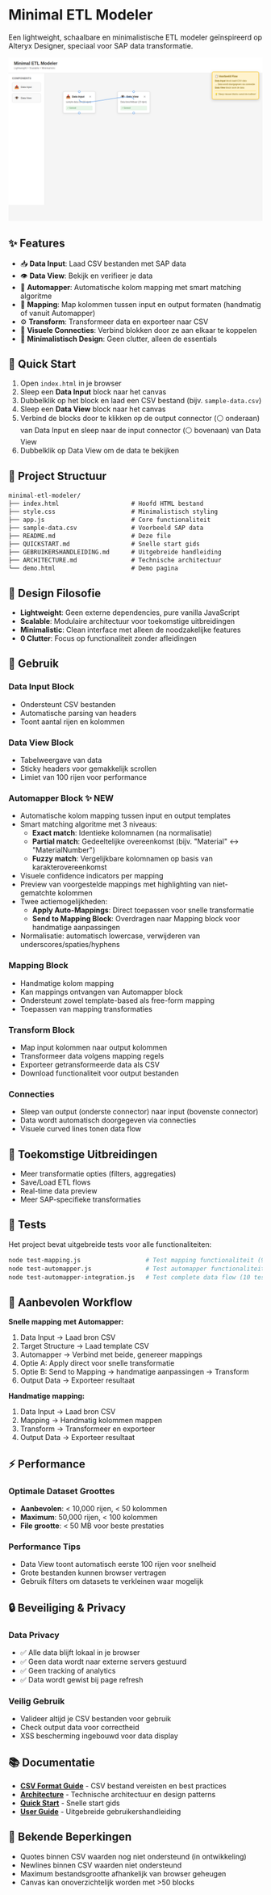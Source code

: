 # Minimal ETL Modeler

Een lightweight, schaalbare en minimalistische ETL modeler geïnspireerd op Alteryx Designer, speciaal voor SAP data transformatie.

![Example ETL Flow](screenshot-example-flow.png)

## ✨ Features

- 📥 **Data Input**: Laad CSV bestanden met SAP data
- 👁️ **Data View**: Bekijk en verifieer je data
- 🤖 **Automapper**: Automatische kolom mapping met smart matching algoritme
- 🔗 **Mapping**: Map kolommen tussen input en output formaten (handmatig of vanuit Automapper)
- ⚙️ **Transform**: Transformeer data en exporteer naar CSV
- 🔗 **Visuele Connecties**: Verbind blokken door ze aan elkaar te koppelen
- 🎯 **Minimalistisch Design**: Geen clutter, alleen de essentials

## 🚀 Quick Start

1. Open `index.html` in je browser
2. Sleep een **Data Input** block naar het canvas
3. Dubbelklik op het block en laad een CSV bestand (bijv. `sample-data.csv`)
4. Sleep een **Data View** block naar het canvas
5. Verbind de blocks door te klikken op de output connector (⚪ onderaan) van Data Input en sleep naar de input connector (⚪ bovenaan) van Data View
6. Dubbelklik op Data View om de data te bekijken

## 📁 Project Structuur

```
minimal-etl-modeler/
├── index.html                    # Hoofd HTML bestand
├── style.css                     # Minimalistisch styling
├── app.js                        # Core functionaliteit
├── sample-data.csv               # Voorbeeld SAP data
├── README.md                     # Deze file
├── QUICKSTART.md                 # Snelle start gids
├── GEBRUIKERSHANDLEIDING.md      # Uitgebreide handleiding
├── ARCHITECTURE.md               # Technische architectuur
└── demo.html                     # Demo pagina
```

## 🎨 Design Filosofie

- **Lightweight**: Geen externe dependencies, pure vanilla JavaScript
- **Scalable**: Modulaire architectuur voor toekomstige uitbreidingen
- **Minimalistic**: Clean interface met alleen de noodzakelijke features
- **0 Clutter**: Focus op functionaliteit zonder afleidingen

## 🔧 Gebruik

### Data Input Block
- Ondersteunt CSV bestanden
- Automatische parsing van headers
- Toont aantal rijen en kolommen

### Data View Block
- Tabelweergave van data
- Sticky headers voor gemakkelijk scrollen
- Limiet van 100 rijen voor performance

### Automapper Block ✨ NEW
- Automatische kolom mapping tussen input en output templates
- Smart matching algoritme met 3 niveaus:
  - **Exact match**: Identieke kolomnamen (na normalisatie)
  - **Partial match**: Gedeeltelijke overeenkomst (bijv. "Material" ↔ "MaterialNumber")
  - **Fuzzy match**: Vergelijkbare kolomnamen op basis van karakterovereenkomst
- Visuele confidence indicators per mapping
- Preview van voorgestelde mappings met highlighting van niet-gematchte kolommen
- Twee actiemogelijkheden:
  - **Apply Auto-Mappings**: Direct toepassen voor snelle transformatie
  - **Send to Mapping Block**: Overdragen naar Mapping block voor handmatige aanpassingen
- Normalisatie: automatisch lowercase, verwijderen van underscores/spaties/hyphens

### Mapping Block
- Handmatige kolom mapping
- Kan mappings ontvangen van Automapper block
- Ondersteunt zowel template-based als free-form mapping
- Toepassen van mapping transformaties

### Transform Block
- Map input kolommen naar output kolommen
- Transformeer data volgens mapping regels
- Exporteer getransformeerde data als CSV
- Download functionaliteit voor output bestanden

### Connecties
- Sleep van output (onderste connector) naar input (bovenste connector)
- Data wordt automatisch doorgegeven via connecties
- Visuele curved lines tonen data flow

## 📝 Toekomstige Uitbreidingen

- Meer transformatie opties (filters, aggregaties)
- Save/Load ETL flows
- Real-time data preview
- Meer SAP-specifieke transformaties

## 🧪 Tests

Het project bevat uitgebreide tests voor alle functionaliteiten:

```bash
node test-mapping.js                  # Test mapping functionaliteit (9 tests)
node test-automapper.js               # Test automapper functionaliteit (12 tests)
node test-automapper-integration.js   # Test complete data flow (10 tests)
```

## 🔄 Aanbevolen Workflow

**Snelle mapping met Automapper:**
1. Data Input → Laad bron CSV
2. Target Structure → Laad template CSV
3. Automapper → Verbind met beide, genereer mappings
4. Optie A: Apply direct voor snelle transformatie
5. Optie B: Send to Mapping → handmatige aanpassingen → Transform
6. Output Data → Exporteer resultaat

**Handmatige mapping:**
1. Data Input → Laad bron CSV
2. Mapping → Handmatig kolommen mappen
3. Transform → Transformeer en exporteer
4. Output Data → Exporteer resultaat
## ⚡ Performance

### Optimale Dataset Groottes
- **Aanbevolen**: < 10,000 rijen, < 50 kolommen
- **Maximum**: 50,000 rijen, < 100 kolommen
- **File grootte**: < 50 MB voor beste prestaties

### Performance Tips
- Data View toont automatisch eerste 100 rijen voor snelheid
- Grote bestanden kunnen browser vertragen
- Gebruik filters om datasets te verkleinen waar mogelijk

## 🔒 Beveiliging & Privacy

### Data Privacy
- ✅ Alle data blijft lokaal in je browser
- ✅ Geen data wordt naar externe servers gestuurd
- ✅ Geen tracking of analytics
- ✅ Data wordt gewist bij page refresh

### Veilig Gebruik
- Valideer altijd je CSV bestanden voor gebruik
- Check output data voor correctheid
- XSS bescherming ingebouwd voor data display

## 📚 Documentatie

- **[CSV Format Guide](CSV-GUIDE.md)** - CSV bestand vereisten en best practices
- **[Architecture](ARCHITECTURE.md)** - Technische architectuur en design patterns
- **[Quick Start](QUICKSTART.md)** - Snelle start gids
- **[User Guide](GEBRUIKERSHANDLEIDING.md)** - Uitgebreide gebruikershandleiding

## 🐛 Bekende Beperkingen

- Quotes binnen CSV waarden nog niet ondersteund (in ontwikkeling)
- Newlines binnen CSV waarden niet ondersteund
- Maximum bestandsgrootte afhankelijk van browser geheugen
- Canvas kan onoverzichtelijk worden met >50 blocks
